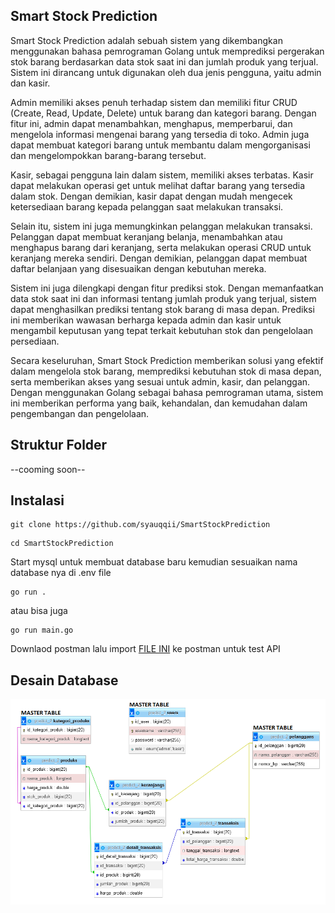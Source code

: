 ## Smart Stock Prediction
Smart Stock Prediction adalah sebuah sistem yang dikembangkan menggunakan bahasa pemrograman Golang untuk memprediksi pergerakan stok barang berdasarkan data stok saat ini dan jumlah produk yang terjual. Sistem ini dirancang untuk digunakan oleh dua jenis pengguna, yaitu admin dan kasir.

Admin memiliki akses penuh terhadap sistem dan memiliki fitur CRUD (Create, Read, Update, Delete) untuk barang dan kategori barang. Dengan fitur ini, admin dapat menambahkan, menghapus, memperbarui, dan mengelola informasi mengenai barang yang tersedia di toko. Admin juga dapat membuat kategori barang untuk membantu dalam mengorganisasi dan mengelompokkan barang-barang tersebut.

Kasir, sebagai pengguna lain dalam sistem, memiliki akses terbatas. Kasir dapat melakukan operasi get untuk melihat daftar barang yang tersedia dalam stok. Dengan demikian, kasir dapat dengan mudah mengecek ketersediaan barang kepada pelanggan saat melakukan transaksi.

Selain itu, sistem ini juga memungkinkan pelanggan melakukan transaksi. Pelanggan dapat membuat keranjang belanja, menambahkan atau menghapus barang dari keranjang, serta melakukan operasi CRUD untuk keranjang mereka sendiri. Dengan demikian, pelanggan dapat membuat daftar belanjaan yang disesuaikan dengan kebutuhan mereka.

Sistem ini juga dilengkapi dengan fitur prediksi stok. Dengan memanfaatkan data stok saat ini dan informasi tentang jumlah produk yang terjual, sistem dapat menghasilkan prediksi tentang stok barang di masa depan. Prediksi ini memberikan wawasan berharga kepada admin dan kasir untuk mengambil keputusan yang tepat terkait kebutuhan stok dan pengelolaan persediaan.

Secara keseluruhan, Smart Stock Prediction memberikan solusi yang efektif dalam mengelola stok barang, memprediksi kebutuhan stok di masa depan, serta memberikan akses yang sesuai untuk admin, kasir, dan pelanggan. Dengan menggunakan Golang sebagai bahasa pemrograman utama, sistem ini memberikan performa yang baik, kehandalan, dan kemudahan dalam pengembangan dan pengelolaan.

## Struktur Folder
--cooming soon--

## Instalasi
```
git clone https://github.com/syauqqii/SmartStockPrediction
```
```
cd SmartStockPrediction
```
Start mysql untuk membuat database baru kemudian sesuaikan nama database nya di .env file
```
go run .
```
atau bisa juga
```
go run main.go
```
Downlaod postman lalu import [FILE INI](https://github.com/syauqqii/SmartStockPrediction/blob/main/Others/Smart%20Stock%20Prediction.postman_collection.json) ke postman untuk test API

## Desain Database
<img src="https://github.com/syauqqii/SmartStockPrediction/blob/main/Others/Screenshot%20(764).png">
